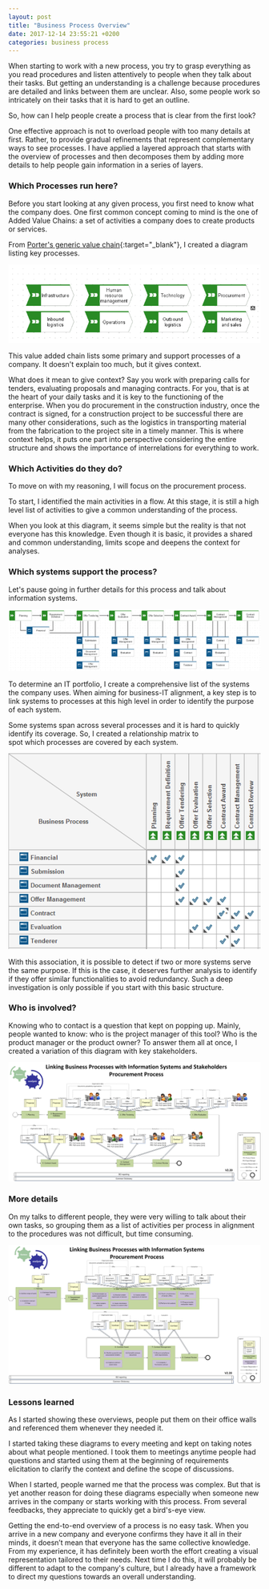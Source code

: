 ```yaml
---
layout: post
title: "Business Process Overview"
date: 2017-12-14 23:55:21 +0200
categories: business process
---
```


When starting to work with a new process,
you try to grasp everything as you read procedures and listen attentively to
people when they talk about their tasks.
But getting an understanding is a challenge
because procedures are detailed and links between them
are unclear. Also, some people work so intricately on their tasks that it is hard
to get an outline.

So, how can I help people create a process that is clear from the first look?

<!-- more -->

One effective approach is not to overload people with too many details at first. Rather, to provide
gradual refinements that represent complementary ways to see processes.
I have applied a layered approach that starts with the overview of processes and then decomposes
them by adding more details to help people gain information in a series of layers.

### Which Processes run here?

Before you start looking at any given process, you first need to know
what the company does.
One first common concept coming to mind is the one of Added Value Chains:
a set of activities a company does to create products or services.

From [Porter's generic value chain][value-added-chain]{:target="_blank"},
I created a diagram listing key processes.

<img src="/images/posts/VAC.png" alt="Value-Added-Chain">

This value added chain lists some primary and support processes of a company.
It doesn't explain too much, but it gives context.

What does it mean to give context? Say you work with preparing calls for tenders, evaluating proposals and managing contracts. For you, that is at the heart of your daily tasks and it is key to the functioning of the enterprise. When you do procurement in the construction industry, once the contract is signed, for a construction project to be successful there are many other considerations, such as the logistics in transporting material from the fabrication to the project site in a timely manner. This is where context helps, it puts one part into perspective considering the entire structure and shows the importance of interrelations for everything to work.

### Which Activities do they do?

To move on with my reasoning, I will focus on the procurement process.

To start, I identified the main activities in a flow. At this stage, it is still
a high level list of activities to give a common
understanding of the process.

When you look at this diagram, it seems simple but the reality is that not
everyone has this knowledge. Even though it is basic, it provides a shared and
common understanding, limits scope and deepens the context for analyses.

### Which systems support the process?

Let's pause going in further details for this process and talk about information systems.

<a href="/images/posts/ArchiMate-BP-Sys.png" target="_blank"><img src="/images/posts/ArchiMate-BP-Sys.png" alt="ArchiMate"></a>

To determine an IT portfolio, I create a comprehensive list of the systems the company uses.
When aiming for business-IT alignment, a key step is to link systems to
processes at this high level in order to identify the purpose of
each system.

Some systems span across several processes and it is hard to quickly
identify its coverage. So, I created a relationship matrix to  
spot which processes are covered by each system.

<img src="/images/posts/Matrix-BP-Sys.png" alt="Matrix" target="_blank">

With this association, it is possible to detect if two or more systems serve the
same purpose. If this is the case, it deserves further analysis to identify if they offer similar
functionalities to avoid redundancy. Such a deep investigation is only possible if you start with this
basic structure.

### Who is involved?

Knowing who to contact is a question that kept on popping up. Mainly, people wanted to know:
who is the project manager of this
tool? Who is the product manager or the product owner? To answer them all at once,
I created a variation of this diagram with key stakeholders.

<a href="/images/posts/BA-BP-macro-process-information-systems-stakeholders-procurement.png" target="_blank">
<img src="/images/posts/BA-BP-macro-process-information-systems-stakeholders-procurement.png" alt="Stakeholders"></a>

### More details

On my talks to different people, they were very willing to talk about their
own tasks, so grouping them as a list of activities per process in alignment to
the procedures was not difficult, but time consuming.

<a href="/images/posts/BA-BP-process-information-systems-procurement.png" target="_blank">
<img src="/images/posts/BA-BP-process-information-systems-procurement.png" alt="SubProcesses"></a>

### Lessons learned

As I started showing these overviews, people put them on their office walls and
referenced them whenever they needed it.

I started taking these diagrams to every meeting and kept on taking
notes about what people mentioned. I took them to meetings anytime
people had questions and started using them at the beginning of requirements
elicitation to clarify the context and define the scope of discussions.

When I started, people warned me that the process was complex.
But that is yet another reason for doing these diagrams especially when someone
new arrives in the company or starts working with this process. From several
feedbacks, they appreciate to quickly get a bird's-eye view.

Getting the end-to-end overview of a process is no easy task. When you arrive in
a new company and everyone confirms they have it all in their minds, it doesn’t
mean that everyone has the same collective knowledge. From my experience,
it has definitely been worth the effort creating a visual representation tailored
to their needs. Next time I do this, it will probably be different to adapt to the
company's culture, but I already have a framework to direct my questions towards
an overall understanding.

[value-added-chain]: https://en.wikipedia.org/wiki/Value_chain
